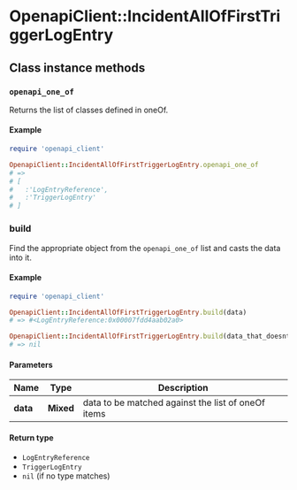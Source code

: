 # OpenapiClient::IncidentAllOfFirstTriggerLogEntry

## Class instance methods

### `openapi_one_of`

Returns the list of classes defined in oneOf.

#### Example

```ruby
require 'openapi_client'

OpenapiClient::IncidentAllOfFirstTriggerLogEntry.openapi_one_of
# =>
# [
#   :'LogEntryReference',
#   :'TriggerLogEntry'
# ]
```

### build

Find the appropriate object from the `openapi_one_of` list and casts the data into it.

#### Example

```ruby
require 'openapi_client'

OpenapiClient::IncidentAllOfFirstTriggerLogEntry.build(data)
# => #<LogEntryReference:0x00007fdd4aab02a0>

OpenapiClient::IncidentAllOfFirstTriggerLogEntry.build(data_that_doesnt_match)
# => nil
```

#### Parameters

| Name | Type | Description |
| ---- | ---- | ----------- |
| **data** | **Mixed** | data to be matched against the list of oneOf items |

#### Return type

- `LogEntryReference`
- `TriggerLogEntry`
- `nil` (if no type matches)

